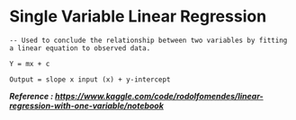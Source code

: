  # Single Variable Linear Regression
 
    -- Used to conclude the relationship between two variables by fitting a linear equation to observed data.
    
    Y = mx + c
    
    Output = slope x input (x) + y-intercept
    

***Reference : https://www.kaggle.com/code/rodolfomendes/linear-regression-with-one-variable/notebook***
      

